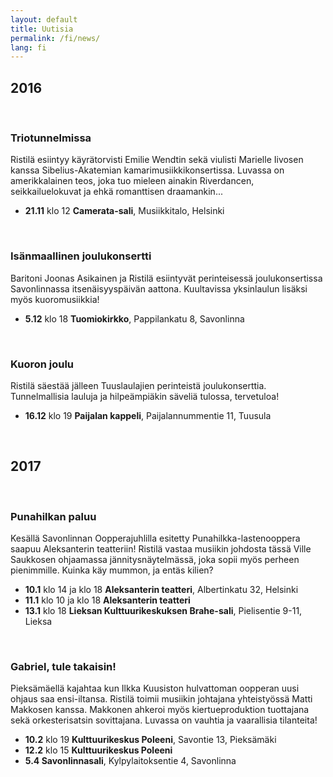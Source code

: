 ```yaml
---
layout: default
title: Uutisia
permalink: /fi/news/
lang: fi
---
```


## 2016

<br/>

### Triotunnelmissa

Ristilä esiintyy käyrätorvisti Emilie Wendtin sekä viulisti Marielle Iivosen kanssa Sibelius-Akatemian kamarimusiikkikonsertissa. Luvassa on amerikkalainen teos, joka tuo mieleen ainakin Riverdancen, seikkailuelokuvat ja ehkä romanttisen draamankin...

- __21.11__ klo 12 __Camerata-sali__, Musiikkitalo, Helsinki

<br/>

### Isänmaallinen joulukonsertti

Baritoni Joonas Asikainen ja Ristilä esiintyvät perinteisessä joulukonsertissa Savonlinnassa itsenäisyyspäivän aattona. Kuultavissa yksinlaulun lisäksi myös kuoromusiikkia!

- __5.12__ klo 18 __Tuomiokirkko__, Pappilankatu 8, Savonlinna

<br/>

### Kuoron joulu

Ristilä säestää jälleen Tuuslaulajien perinteistä joulukonserttia. Tunnelmallisia lauluja ja hilpeämpiäkin säveliä tulossa, tervetuloa!

- __16.12__ klo 19 __Paijalan kappeli__, Paijalannummentie 11, Tuusula

<br/>

## 2017

<br/>

### Punahilkan paluu

Kesällä Savonlinnan Oopperajuhlilla esitetty Punahilkka-lastenooppera saapuu Aleksanterin teatteriin! Ristilä vastaa musiikin johdosta tässä Ville Saukkosen ohjaamassa jännitysnäytelmässä, joka sopii myös perheen pienimmille. Kuinka käy mummon, ja entäs kilien? 

- __10.1__ klo 14 ja klo 18 __Aleksanterin teatteri__, Albertinkatu 32, Helsinki
- __11.1__ klo 10 ja klo 18 __Aleksanterin teatteri__
- __13.1__ klo 18 __Lieksan Kulttuurikeskuksen Brahe-sali__, Pielisentie 9-11, Lieksa

<br/>

### Gabriel, tule takaisin!

Pieksämäellä kajahtaa kun Ilkka Kuusiston hulvattoman oopperan uusi ohjaus saa ensi-iltansa. Ristilä toimii musiikin johtajana yhteistyössä Matti Makkosen kanssa. Makkonen ahkeroi myös kiertueproduktion tuottajana sekä orkesterisatsin sovittajana. Luvassa on vauhtia ja vaarallisia tilanteita!

- __10.2__ klo 19 __Kulttuurikeskus Poleeni__, Savontie 13, Pieksämäki
- __12.2__ klo 15 __Kulttuurikeskus Poleeni__
- __5.4 Savonlinnasali__, Kylpylaitoksentie 4, Savonlinna


<br/>
